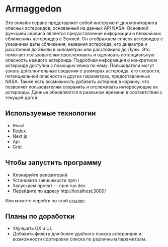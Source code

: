 # Armaggedon

Это онлайн-сервис представляет собой инструмент для мониторинга опасных астероидов, основанный на данных API NASA. Основной функцией сервиса является предоставление информации о ближайших сближениях астероидов с Землей. Он отображаем список астероидов с указанием даты сближения, названия астероида, его диаметра и расстояния до Земли в километрах или расстояниях до Луны. Это помогает пользователям прослеживать и оценивать потенциальную опасность каждого астероида.
Подробная информация о конкретном астероиде доступна с помощью клика по нему. Пользователи могут узнать дополнительные сведения о размерах астероида, его скорости, потенциальной опасности и других параметрах, предоставленных NASA. Также есть возможность добавить астероид в корзину, что позволяет пользователям сохранять и отслеживать интересующие их астероиды.
Данные обновляются в реальном времени в соответствии с текущей датой.  

## Используемые технологии
+ React
+ Redux
+ Next js
+ Api
+ Grid

## Чтобы запустить программу
+ Клонируйте репозиторий
+ Установите зависимости npm i
+ Запускаем проект — npm run dev
+ Перейдите по адресу http://localhost:3000/

Или можете перейти по этой [ссылке](https://armaggedon-rose.vercel.app/)

## Планы по доработки 

 - Улучшить UX и UI.
 - Добавить фильтр для более удобного поиска астероидов и возможности сортировки списка по различным параметрам.
